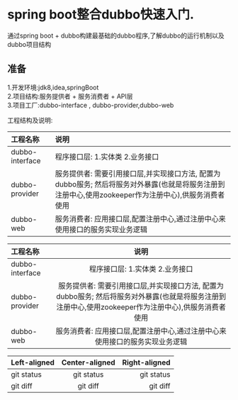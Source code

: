 # spring boot整合dubbo快速入门.
通过spring boot + dubbo构建最基础的dubbo程序,了解dubbo的运行机制以及dubbo项目结构

## 准备
1.开发环境:jdk8,idea,springBoot  
2.项目结构:服务提供者 + 服务消费者 + API层  
3.项目工厂:dubbo-interface , dubbo-provider,dubbo-web  


工程结构及说明:

|     工程名称              |     说明                     |
|  :------                  | :-------                    |
| dubbo-interface | 程序接口层: 1.实体类 2.业务接口 |  
| dubbo-provider  | 服务提供者:  需要引用接口层,并实现接口方法, 配置为dubbo服务;   然后将服务对外暴露(也就是将服务注册到注册中心,使用zookeeper作为注册中心),供服务消费者使用 |
| dubbo-web       | 服务消费者:   应用接口层,配置注册中心,通过注册中心来使用接口的服务实现业务逻辑 | 

| 工程名称 | 说明 |
| :---         |     :---:      |
| dubbo-interface   | 程序接口层: 1.实体类 2.业务接口     |
| dubbo-provider     | 服务提供者:  需要引用接口层,并实现接口方法, 配置为dubbo服务;  然后将服务对外暴露(也就是将服务注册到注册中心,使用zookeeper作为注册中心),供服务消费者使用       |
|   dubbo-web         |服务消费者:  应用接口层,配置注册中心,通过注册中心来使用接口的服务实现业务逻辑|         


| Left-aligned | Center-aligned | Right-aligned |
| :---         |     :---:      |          ---: |
| git status   | git status     | git status    |
| git diff     | git diff       | git diff      |
